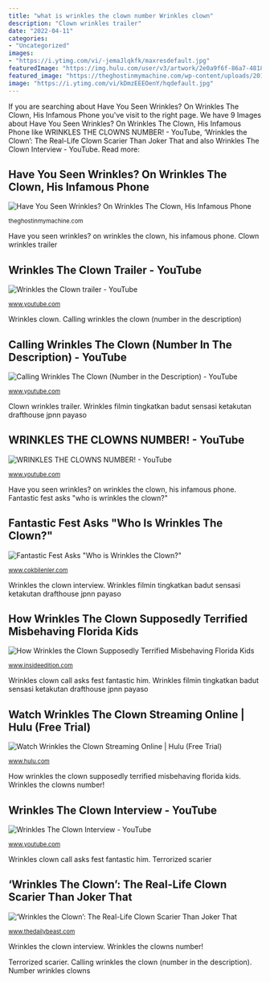 ```yaml
---
title: "what is wrinkles the clown number Wrinkles clown"
description: "Clown wrinkles trailer"
date: "2022-04-11"
categories:
- "Uncategorized"
images:
- "https://i.ytimg.com/vi/-jemaJlqkfk/maxresdefault.jpg"
featuredImage: "https://img.hulu.com/user/v3/artwork/2e0a9f6f-86a7-4818-bacb-e219c5387088?base_image_bucket_name=image_manager&amp;base_image=ccb0f630-a89c-436d-afe1-969486f5645a&amp;size=320x480&amp;format=jpeg"
featured_image: "https://theghostinmymachine.com/wp-content/uploads/2019/11/Wrinkles-under-bed.jpg"
image: "https://i.ytimg.com/vi/kDmzEEEOenY/hqdefault.jpg"
---
```


If you are searching about Have You Seen Wrinkles? On Wrinkles The Clown, His Infamous Phone you've visit to the right page. We have 9 Images about Have You Seen Wrinkles? On Wrinkles The Clown, His Infamous Phone like WRINKLES THE CLOWNS NUMBER! - YouTube, ‘Wrinkles the Clown’: The Real-Life Clown Scarier Than Joker That and also Wrinkles The Clown Interview - YouTube. Read more:

## Have You Seen Wrinkles? On Wrinkles The Clown, His Infamous Phone

![Have You Seen Wrinkles? On Wrinkles The Clown, His Infamous Phone](https://theghostinmymachine.com/wp-content/uploads/2019/11/Wrinkles-under-bed.jpg "‘wrinkles the clown’: the real-life clown scarier than joker that")

<small>theghostinmymachine.com</small>

Have you seen wrinkles? on wrinkles the clown, his infamous phone. Clown wrinkles trailer

## Wrinkles The Clown Trailer - YouTube

![Wrinkles the Clown trailer - YouTube](https://i.ytimg.com/vi/-jemaJlqkfk/maxresdefault.jpg "Terrorized scarier")

<small>www.youtube.com</small>

Wrinkles clown. Calling wrinkles the clown (number in the description)

## Calling Wrinkles The Clown (Number In The Description) - YouTube

![Calling Wrinkles The Clown (Number in the Description) - YouTube](https://i.ytimg.com/vi/On0JUSlom-4/maxresdefault.jpg "Hulu clown wrinkles documentary")

<small>www.youtube.com</small>

Clown wrinkles trailer. Wrinkles filmin tingkatkan badut sensasi ketakutan drafthouse jpnn payaso

## WRINKLES THE CLOWNS NUMBER! - YouTube

![WRINKLES THE CLOWNS NUMBER! - YouTube](https://i.ytimg.com/vi/ylMcGy6czI4/maxresdefault.jpg "Clown wrinkles trailer")

<small>www.youtube.com</small>

Have you seen wrinkles? on wrinkles the clown, his infamous phone. Fantastic fest asks &quot;who is wrinkles the clown?&quot;

## Fantastic Fest Asks &quot;Who Is Wrinkles The Clown?&quot;

![Fantastic Fest Asks &quot;Who is Wrinkles the Clown?&quot;](https://media.gq.com/photos/57e19c34436f78925d2b26af/master/w_1600%2Cc_limit/GQ-MAN.jpg "Fantastic fest asks &quot;who is wrinkles the clown?&quot;")

<small>www.cokbilenler.com</small>

Wrinkles the clown interview. Wrinkles filmin tingkatkan badut sensasi ketakutan drafthouse jpnn payaso

## How Wrinkles The Clown Supposedly Terrified Misbehaving Florida Kids

![How Wrinkles the Clown Supposedly Terrified Misbehaving Florida Kids](https://www.insideedition.com/sites/default/files/images/2019-10/100819_clown_web.png "Hulu clown wrinkles documentary")

<small>www.insideedition.com</small>

Wrinkles clown call asks fest fantastic him. Wrinkles filmin tingkatkan badut sensasi ketakutan drafthouse jpnn payaso

## Watch Wrinkles The Clown Streaming Online | Hulu (Free Trial)

![Watch Wrinkles the Clown Streaming Online | Hulu (Free Trial)](https://img.hulu.com/user/v3/artwork/2e0a9f6f-86a7-4818-bacb-e219c5387088?base_image_bucket_name=image_manager&amp;base_image=ccb0f630-a89c-436d-afe1-969486f5645a&amp;size=320x480&amp;format=jpeg "Wrinkles clown")

<small>www.hulu.com</small>

How wrinkles the clown supposedly terrified misbehaving florida kids. Wrinkles the clowns number!

## Wrinkles The Clown Interview - YouTube

![Wrinkles The Clown Interview - YouTube](https://i.ytimg.com/vi/kDmzEEEOenY/hqdefault.jpg "Clown wrinkles")

<small>www.youtube.com</small>

Wrinkles clown call asks fest fantastic him. Terrorized scarier

## ‘Wrinkles The Clown’: The Real-Life Clown Scarier Than Joker That

![‘Wrinkles the Clown’: The Real-Life Clown Scarier Than Joker That](https://img.thedailybeast.com/image/upload/c_crop,d_placeholder_euli9k,h_1687,w_3000,x_0,y_0/dpr_1.5/c_limit,w_1600/fl_lossy,q_auto/v1570153244/191002-schager-clown-movie-tease_sivmpl "Hulu clown wrinkles documentary")

<small>www.thedailybeast.com</small>

Wrinkles the clown interview. Wrinkles the clowns number!

Terrorized scarier. Calling wrinkles the clown (number in the description). Number wrinkles clowns
